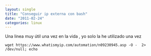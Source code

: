 ```yaml
---
layout: single
title: "Conseguir ip externa con bash"
date: "2011-02-24"
categories: linux
---
```


Una linea muy útil una vez en la vida , yo solo la he utilizado una vez

`wget https://www.whatismyip.com/automation/n09230945.asp -O -  2> /dev/null; echo`
